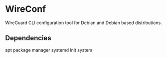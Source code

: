 # WireConf
WireGuard CLI configuration tool for Debian and Debian based distributions.

## Dependencies
apt package manager
systemd init system
